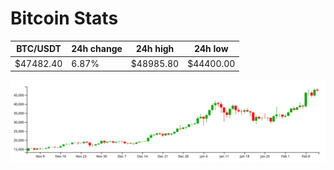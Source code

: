 # Bitcoin Stats

BTC/USDT|24h change|24h high|24h low|
|---|---|---|---|
|$47482.40|6.87%|$48985.80|$44400.00|

<img src="./chart.svg">
